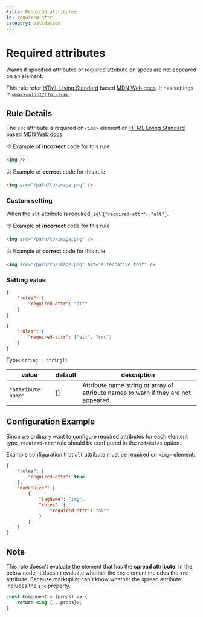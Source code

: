 ```yaml
---
title: Required attributes
id: required-attr
category: validation
---
```


# Required attributes

Warns if specified attributes or required attribute on specs are not appeared on an element.

This rule refer [HTML Living Standard](https://html.spec.whatwg.org/) based [MDN Web docs](https://developer.mozilla.org/en/docs/Web/HTML). It has settings in [`@markuplint/html-spec`](https://github.com/markuplint/markuplint/tree/main/packages/%40markuplint/html-spec/src/attributes).

## Rule Details

The `src` attribute is required on `<img>` element on [HTML Living Standard](https://html.spec.whatwg.org/) based [MDN Web docs](https://developer.mozilla.org/en/docs/Web/HTML).

👎 Example of **incorrect** code for this rule

```html
<img />
```

👍 Example of **correct** code for this rule

```html
<img src="/path/to/image.png" />
```

### Custom setting

When the `alt` attribute is required, set `{"required-attr": "alt"}`.

👎 Example of **incorrect** code for this rule

```html
<img src="/path/to/image.png" />
```

👍 Example of **correct** code for this rule

```html
<img src="/path/to/image.png" alt="alternative text" />
```

### Setting value

```json
{
	"rules": {
		"required-attr": "alt"
	}
}
```

```json
{
	"rules": {
		"required-attr": ["alt", "src"]
	}
}
```

Type: `string | string[]`

| value              | default | description                                                                         |
| ------------------ | ------- | ----------------------------------------------------------------------------------- |
| `"attribute-name"` | []      | Attribute name string or array of attribute names to warn if they are not appeared. |

## Configuration Example

Since we ordinary want to configure required attributes for each element type, `required-attr` rule should be configured in the `nodeRules` option.

Example configuration that `alt` attribute must be required on `<img>` element:

```json
{
	"rules": {
		"required-attr": true
	},
	"nodeRules": [
		{
			"tagName": "img",
			"rules": {
				"required-attr": "alt"
			}
		}
	]
}
```

## Note

This rule doesn't evaluate the element that has the **spread attribute**. In the below code, it doesn't evaluate whether the `img` element includes the `src` attribute. Because markuplint can't know whether the spread attribute includes the `src` property.

```jsx
const Component = (props) => {
	return <img {...props}>;
}
```
